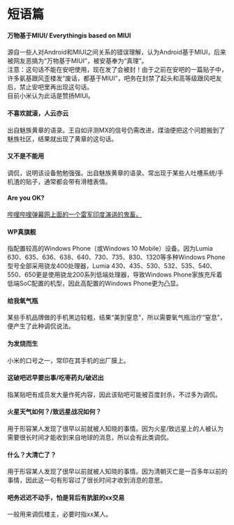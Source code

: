 ﻿# 短语篇
#### 万物基于MIUI/ Everythingis based on MIUI  
源自一些人对Android和MIUI之间关系的错误理解，认为Android基于MIUI，后来被网友恶搞为“万物基于MIUI”，被安基奉为“真理”。  
注意：这句话不能在安吧使用，现在发了会被封！由于之前在安吧的一篇贴子中，许多氨基跟风歪楼发“废话，都基于MIUI”，吧务在封禁了起头和高等级跟风吧友后，禁止安吧里再出现这句话。  
目前小米认为此话是赞扬MIUI。
#### 不喜欢就滚，人云亦云
出自魅族黄章的语录。王自如评测MX的信号仍需改进，煤油便把这个问题搬到了魅族社区，结果就出现了黄章的这句话。
#### 又不是不能用
调侃，说明该设备勉勉强强。出自魅族黄章的语录。常出现于某些人吐槽系统/手机渣的贴子，通常都会带有滑稽表情。
#### Are you OK?
[哔哩哔哩弹幕网上面的一个雷军印度演讲的鬼畜。](http://www.bilibili.com/video/av2271112/)
#### WP真旗舰
指配置较高的Windows Phone（或Windows 10 Mobile）设备。因为Lumia 630、635、636、638、640、730、735、830、1320等多种Windows Phone型号全部采用骁龙400处理器，Lumia 430、435、530、532、535、540、550、650更是使用骁龙200系列低端处理器，导致Windows Phone家族充斥着低端SoC配置的机型，因此高配置的Windows Phone更为凸显。
#### 给我氧气瓶
某些手机品牌做的手机黑边较粗，结果“美到窒息”，所以需要氧气瓶治疗“窒息”，便产生了此种调侃说法。
#### 为发烧而生
小米的口号之一，常印在其手机的出厂膜上。
#### 这破吧迟早要出事/吃枣药丸/破迟出
指某贴吧有成员发大量作死内容，因此该贴吧可能被百度封杀，不过多为调侃。
#### 火星天气如何？/致远星战况如何？
用于形容某人发现了很早以前就被人知晓的事情。因为火星/致远星上的人被认为需要很长时间才能收到来自地球的消息，所以会有此类调侃。
#### 什么？大清亡了？
用于形容某人发现了很早以前就被人知晓的事情。因为清朝灭亡是一百多年以前的事情，因此这一句有形容过了很长时间才收到消息的意思。
#### 吧务迟迟不动手，怕是背后有肮脏的xx交易
一般用来调侃楼主，必要时指xx某人。